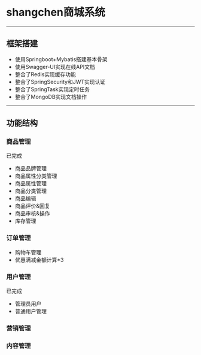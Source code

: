 # shangchen商城系统
***
## 框架搭建
* 使用Springboot+Mybatis搭建基本骨架
* 使用Swagger-UI实现在线API文档
* 整合了Redis实现缓存功能
* 整合了SpringSecurity和JWT实现认证
* 整合了SpringTask实现定时任务
* 整合了MongoDB实现文档操作
***
## 功能结构
### 商品管理
已完成
* 商品品牌管理
* 商品属性分类管理
* 商品属性管理
* 商品分类管理
* 商品编辑
* 商品评价&回复
* 商品审核&操作
* 库存管理
### 订单管理
* 购物车管理
* 优惠满减金额计算*3
### 用户管理
已完成
* 管理员用户
* 普通用户管理
### 营销管理
### 内容管理